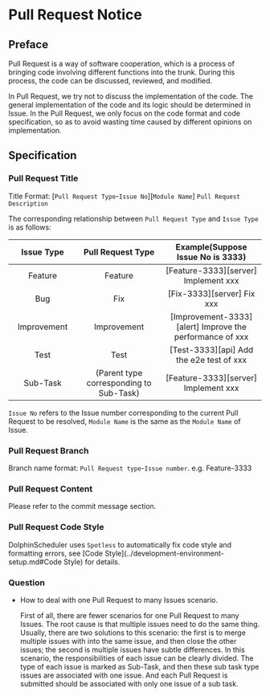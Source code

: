 # Pull Request Notice

## Preface

Pull Request is a way of software cooperation, which is a process of bringing code involving different functions into the trunk. During this process, the code can be discussed, reviewed, and modified.

In Pull Request, we try not to discuss the implementation of the code. The general implementation of the code and its logic should be determined in Issue. In the Pull Request, we only focus on the code format and code specification, so as to avoid wasting time caused by different opinions on implementation.

## Specification

### Pull Request Title

Title Format: [`Pull Request Type`-`Issue No`][`Module Name`] `Pull Request Description`

The corresponding relationship between `Pull Request Type` and `Issue Type` is as follows:

<table>
    <thead>
        <tr>
            <th style="width: 10%; text-align: center;">Issue Type</th>
            <th style="width: 20%; text-align: center;">Pull Request Type</th>
            <th style="width: 20%; text-align: center;">Example(Suppose Issue No is 3333)</th>
        </tr>
    </thead>
    <tbody>
        <tr>
            <td style="text-align: center;">Feature</td>
            <td style="text-align: center;">Feature</td>
            <td style="text-align: center;">[Feature-3333][server] Implement xxx</td>
        </tr>
        <tr>
            <td style="text-align: center;">Bug</td>
            <td style="text-align: center;">Fix</td>
            <td style="text-align: center;">[Fix-3333][server] Fix xxx</td>
        </tr>
        <tr>
            <td style="text-align: center;">Improvement</td>
            <td style="text-align: center;">Improvement</td>
            <td style="text-align: center;">[Improvement-3333][alert] Improve the performance of xxx</td>
        </tr>
        <tr>
            <td style="text-align: center;">Test</td>
            <td style="text-align: center;">Test</td>
            <td style="text-align: center;">[Test-3333][api] Add the e2e test of xxx</td>
        </tr>
        <tr>
            <td style="text-align: center;">Sub-Task</td>
            <td style="text-align: center;">(Parent type corresponding to Sub-Task)</td>
            <td style="text-align: center;">[Feature-3333][server] Implement xxx</td>
        </tr>
    </tbody>
</table>

`Issue No` refers to the Issue number corresponding to the current Pull Request to be resolved, `Module Name` is the same as the `Module Name` of Issue.

### Pull Request Branch

Branch name format: `Pull Request type`-`Issue number`. e.g. Feature-3333

### Pull Request Content

Please refer to the commit message section.

### Pull Request Code Style

DolphinScheduler uses `Spotless` to automatically fix code style and formatting errors,
see [Code Style](../development-environment-setup.md#Code Style) for details.

### Question

- How to deal with one Pull Request to many Issues scenario.

  First of all, there are fewer scenarios for one Pull Request to many Issues.
  The root cause is that multiple issues need to do the same thing.
  Usually, there are two solutions to this scenario: the first is to merge multiple issues with into the same issue, and then close the other issues;
  the second is multiple issues have subtle differences.
  In this scenario, the responsibilities of each issue can be clearly divided. The type of each issue is marked as Sub-Task, and then these sub task type issues are associated with one issue.
  And each Pull Request is submitted should be associated with only one issue of a sub task.

